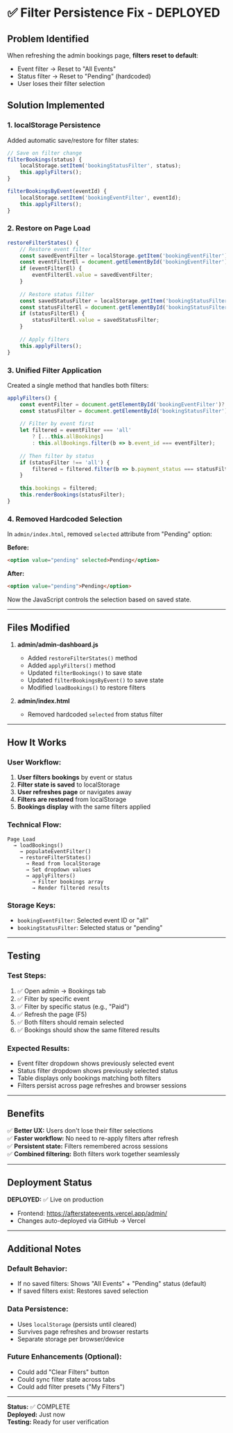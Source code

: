 # ✅ Filter Persistence Fix - DEPLOYED

## Problem Identified

When refreshing the admin bookings page, **filters reset to default**:
- Event filter → Reset to "All Events"
- Status filter → Reset to "Pending" (hardcoded)
- User loses their filter selection

## Solution Implemented

### 1. **localStorage Persistence**
Added automatic save/restore for filter states:

```javascript
// Save on filter change
filterBookings(status) {
    localStorage.setItem('bookingStatusFilter', status);
    this.applyFilters();
}

filterBookingsByEvent(eventId) {
    localStorage.setItem('bookingEventFilter', eventId);
    this.applyFilters();
}
```

### 2. **Restore on Page Load**
```javascript
restoreFilterStates() {
    // Restore event filter
    const savedEventFilter = localStorage.getItem('bookingEventFilter') || 'all';
    const eventFilterEl = document.getElementById('bookingEventFilter');
    if (eventFilterEl) {
        eventFilterEl.value = savedEventFilter;
    }
    
    // Restore status filter
    const savedStatusFilter = localStorage.getItem('bookingStatusFilter') || 'pending';
    const statusFilterEl = document.getElementById('bookingStatusFilter');
    if (statusFilterEl) {
        statusFilterEl.value = savedStatusFilter;
    }
    
    // Apply filters
    this.applyFilters();
}
```

### 3. **Unified Filter Application**
Created a single method that handles both filters:

```javascript
applyFilters() {
    const eventFilter = document.getElementById('bookingEventFilter')?.value || 'all';
    const statusFilter = document.getElementById('bookingStatusFilter')?.value || 'pending';
    
    // Filter by event first
    let filtered = eventFilter === 'all' 
        ? [...this.allBookings] 
        : this.allBookings.filter(b => b.event_id === eventFilter);
    
    // Then filter by status
    if (statusFilter !== 'all') {
        filtered = filtered.filter(b => b.payment_status === statusFilter);
    }
    
    this.bookings = filtered;
    this.renderBookings(statusFilter);
}
```

### 4. **Removed Hardcoded Selection**
In `admin/index.html`, removed `selected` attribute from "Pending" option:

**Before:**
```html
<option value="pending" selected>Pending</option>
```

**After:**
```html
<option value="pending">Pending</option>
```

Now the JavaScript controls the selection based on saved state.

---

## Files Modified

1. **admin/admin-dashboard.js**
   - Added `restoreFilterStates()` method
   - Added `applyFilters()` method
   - Updated `filterBookings()` to save state
   - Updated `filterBookingsByEvent()` to save state
   - Modified `loadBookings()` to restore filters

2. **admin/index.html**
   - Removed hardcoded `selected` from status filter

---

## How It Works

### User Workflow:
1. **User filters bookings** by event or status
2. **Filter state is saved** to localStorage
3. **User refreshes page** or navigates away
4. **Filters are restored** from localStorage
5. **Bookings display** with the same filters applied

### Technical Flow:
```
Page Load
  → loadBookings()
    → populateEventFilter()
    → restoreFilterStates()
      → Read from localStorage
      → Set dropdown values
      → applyFilters()
        → Filter bookings array
        → Render filtered results
```

### Storage Keys:
- `bookingEventFilter`: Selected event ID or "all"
- `bookingStatusFilter`: Selected status or "pending"

---

## Testing

### Test Steps:
1. ✅ Open admin → Bookings tab
2. ✅ Filter by specific event
3. ✅ Filter by specific status (e.g., "Paid")
4. ✅ Refresh the page (F5)
5. ✅ Both filters should remain selected
6. ✅ Bookings should show the same filtered results

### Expected Results:
- Event filter dropdown shows previously selected event
- Status filter dropdown shows previously selected status
- Table displays only bookings matching both filters
- Filters persist across page refreshes and browser sessions

---

## Benefits

✅ **Better UX:** Users don't lose their filter selections  
✅ **Faster workflow:** No need to re-apply filters after refresh  
✅ **Persistent state:** Filters remembered across sessions  
✅ **Combined filtering:** Both filters work together seamlessly  

---

## Deployment Status

**DEPLOYED:** ✅ Live on production

- Frontend: https://afterstateevents.vercel.app/admin/
- Changes auto-deployed via GitHub → Vercel

---

## Additional Notes

### Default Behavior:
- If no saved filters: Shows "All Events" + "Pending" status (default)
- If saved filters exist: Restores saved selection

### Data Persistence:
- Uses `localStorage` (persists until cleared)
- Survives page refreshes and browser restarts
- Separate storage per browser/device

### Future Enhancements (Optional):
- Could add "Clear Filters" button
- Could sync filter state across tabs
- Could add filter presets ("My Filters")

---

**Status:** ✅ COMPLETE  
**Deployed:** Just now  
**Testing:** Ready for user verification

